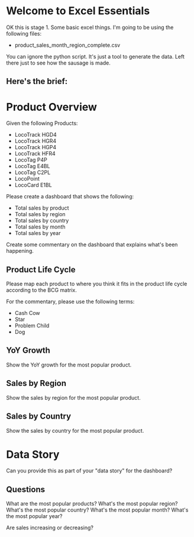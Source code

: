 # Welcome to Excel Essentials 

OK this is stage 1. Some basic excel things. 
I'm going to be using the following files:

- product_sales_month_region_complete.csv

You can ignore the python script. It's just a tool to generate the data. Left there just to see how the sausage is made.

## Here's the brief: 

# Product Overview

Given the following Products: 

- LocoTrack HGD4
- LocoTrack HGR4
- LocoTrack HGP4
- LocoTrack HFR4
- LocoTag P4P
- LocoTag E4BL
- LocoTag C2PL
- LocoPoint
- LocoCard E1BL

Please create a dashboard that shows the following:

- Total sales by product
- Total sales by region
- Total sales by country
- Total sales by month
- Total sales by year

Create some commentary on the dashboard that explains what's been happening. 

## Product Life Cycle

Please map each product to where you think it fits in the product life cycle according to the BCG matrix. 

For the commentary, please use the following terms:

- Cash Cow
- Star
- Problem Child
- Dog

## YoY Growth

Show the YoY growth for the most popular product. 

## Sales by Region

Show the sales by region for the most popular product. 

## Sales by Country

Show the sales by country for the most popular product. 

# Data Story

Can you provide this as part of your "data story" for the dashboard?

## Questions

What are the most popular products? 
What's the most popular region? 
What's the most popular country? 
What's the most popular month? 
What's the most popular year? 

Are sales increasing or decreasing? 








